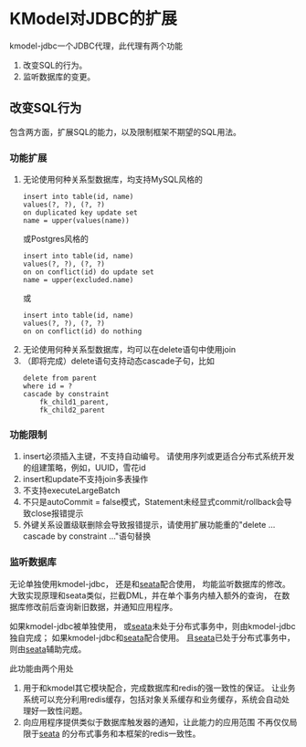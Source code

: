 # KModel对JDBC的扩展

kmodel-jdbc一个JDBC代理，此代理有两个功能
1. 改变SQL的行为。
2. 监听数据库的变更。

## 改变SQL行为
包含两方面，扩展SQL的能力，以及限制框架不期望的SQL用法。

### 功能扩展
1. 无论使用何种关系型数据库，均支持MySQL风格的
    ```
    insert into table(id, name) 
    values(?, ?), (?, ?)
    on duplicated key update set
    name = upper(values(name))
    ```
    或Postgres风格的
    ```
    insert into table(id, name) 
    values(?, ?), (?, ?)
    on on conflict(id) do update set
    name = upper(excluded.name)
    ```
    或
    ```
    insert into table(id, name) 
    values(?, ?), (?, ?)
    on on conflict(id) do nothing
    ```
2. 无论使用何种关系型数据库，均可以在delete语句中使用join
3. （即将完成）delete语句支持动态cascade子句，比如
    ```
    delete from parent 
    where id = ?
    cascade by constraint 
        fk_child1_parent,
        fk_child2_parent
    ```
    
### 功能限制
1. insert必须插入主键，不支持自动编号。
请使用序列或更适合分布式系统开发的组建策略，例如，UUID，雪花id
2. insert和update不支持join多表操作
3. 不支持executeLargeBatch
4. 不只是autoCommit = false模式，Statement未经显式commit/rollback会导致close报错提示
5. 外键关系设置级联删除会导致报错提示，请使用扩展功能重的"delete ... cascade by constraint ..."语句替换

### 监听数据库
无论单独使用kmodel-jdbc，
还是和[seata](https://github.com/seata/seata)配合使用，
均能监听数据库的修改。
大致实现原理和seata类似，拦截DML，并在单个事务内植入额外的查询，
在数据库修改前后查询新旧数据，并通知应用程序。


如果kmodel-jdbc被单独使用，
或[seata](https://github.com/seata/seata)未处于分布式事务中，则由kmodel-jdbc独自完成；
如果kmodel-jdbc和[seata](https://github.com/seata/seata)配合使用。
且[seata](https://github.com/seata/seata)已处于分布式事务中，
则由[seata](https://github.com/seata/seata)辅助完成。

此功能由两个用处
1. 用于和kmodel其它模块配合，完成数据库和redis的强一致性的保证。
让业务系统可以充分利用redis缓存，包括对象关系缓存和业务缓存，系统会自动处理好一致性问题。
2. 向应用程序提供类似于数据库触发器的通知，让此能力的应用范围
不再仅仅局限于[seata](https://github.com/seata/seata)
的分布式事务和本框架的redis一致性。
